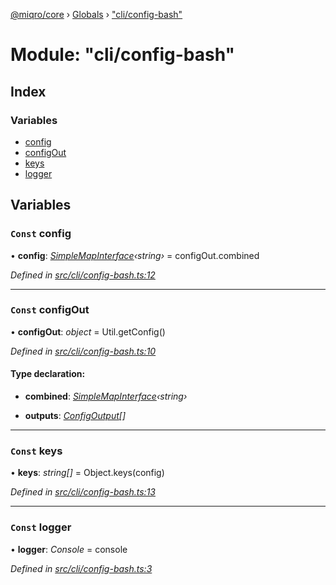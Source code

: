 [@miqro/core](../README.md) › [Globals](../globals.md) › ["cli/config-bash"](_cli_config_bash_.md)

# Module: "cli/config-bash"

## Index

### Variables

* [config](_cli_config_bash_.md#const-config)
* [configOut](_cli_config_bash_.md#const-configout)
* [keys](_cli_config_bash_.md#const-keys)
* [logger](_cli_config_bash_.md#const-logger)

## Variables

### `Const` config

• **config**: *[SimpleMapInterface](../interfaces/_util_util_.simplemapinterface.md)‹string›* = configOut.combined

*Defined in [src/cli/config-bash.ts:12](https://github.com/claukers/miqro-core/blob/5cb140c/src/cli/config-bash.ts#L12)*

___

### `Const` configOut

• **configOut**: *object* = Util.getConfig()

*Defined in [src/cli/config-bash.ts:10](https://github.com/claukers/miqro-core/blob/5cb140c/src/cli/config-bash.ts#L10)*

#### Type declaration:

* **combined**: *[SimpleMapInterface](../interfaces/_util_util_.simplemapinterface.md)‹string›*

* **outputs**: *[ConfigOutput](_util_util_.md#configoutput)[]*

___

### `Const` keys

• **keys**: *string[]* = Object.keys(config)

*Defined in [src/cli/config-bash.ts:13](https://github.com/claukers/miqro-core/blob/5cb140c/src/cli/config-bash.ts#L13)*

___

### `Const` logger

• **logger**: *Console* = console

*Defined in [src/cli/config-bash.ts:3](https://github.com/claukers/miqro-core/blob/5cb140c/src/cli/config-bash.ts#L3)*
